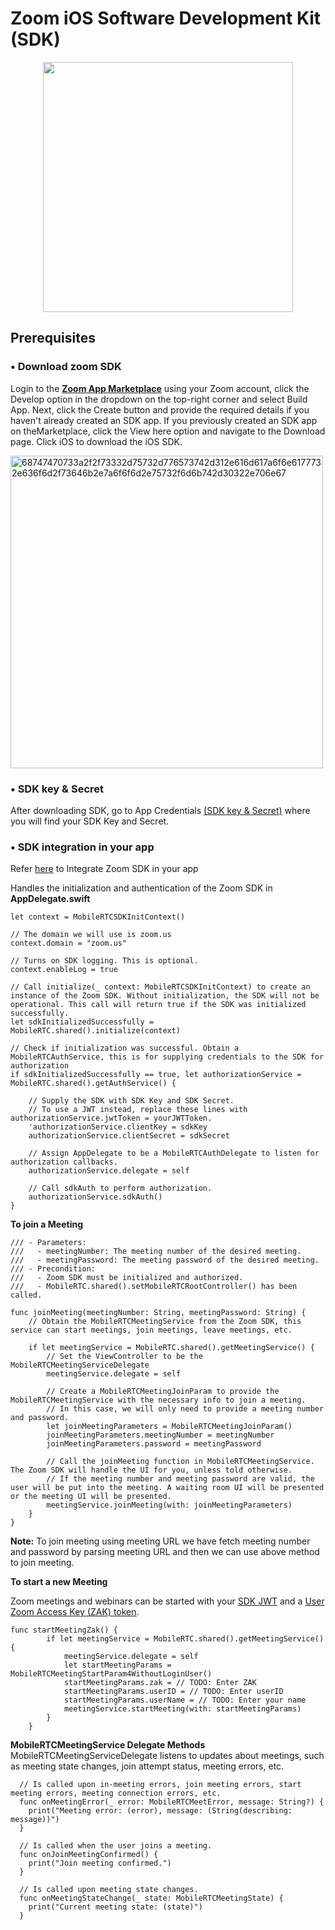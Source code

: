 # Zoom iOS Software Development Kit (SDK)
<div align="center">
<img src="https://camo.githubusercontent.com/f819328f236e10c1a0bb7a157f34c2e141150285adbd38757ffc3af4ec824158/68747470733a2f2f73332e616d617a6f6e6177732e636f6d2f757365722d636f6e74656e742e73746f706c696768742e696f2f383938372f31353431303133303633363838" width="400px" max-height="400px" style="margin:auto;"/>
</div>

## **Prerequisites**

### •	Download zoom SDK 
Login to the  **[Zoom App Marketplace](https://marketplace.zoom.us/)** using your Zoom account, click the Develop option in the dropdown on the top-right corner and select Build App. Next,   click the Create button and provide the required details if you haven't already created an SDK app. If you previously created an SDK app on theMarketplace, click the View here option and navigate to the Download page. Click iOS to download the iOS SDK.

<img width="500px" max-height="500px" alt="68747470733a2f2f73332d75732d776573742d312e616d617a6f6e6177732e636f6d2f73646b2e7a6f6f6d2e75732f6d6b742d30322e706e67" src="https://user-images.githubusercontent.com/108523446/180263815-1d0bcab5-3e6b-4b7a-93c6-7af9d468973b.png">

 
### •	SDK key & Secret 

After downloading SDK, go to App Credentials [(SDK key & Secret)](https://marketplace.zoom.us/docs/sdk/native-sdks/auth/#get-sdk-key-and-secret) where you will find your SDK Key and Secret.

### •	SDK integration in your app 
Refer [here](https://marketplace.zoom.us/docs/sdk/native-sdks/iOS/build-an-app "Build a Zoom meeting app") to Integrate Zoom SDK in your app

 Handles the initialization and authentication of the Zoom SDK in **AppDelegate.swift**

    let context = MobileRTCSDKInitContext()

    // The domain we will use is zoom.us
    context.domain = "zoom.us"

    // Turns on SDK logging. This is optional.
    context.enableLog = true

    // Call initialize(_ context: MobileRTCSDKInitContext) to create an instance of the Zoom SDK. Without initialization, the SDK will not be operational. This call will return true if the SDK was initialized successfully.        
    let sdkInitializedSuccessfully = MobileRTC.shared().initialize(context)

    // Check if initialization was successful. Obtain a MobileRTCAuthService, this is for supplying credentials to the SDK for authorization
    if sdkInitializedSuccessfully == true, let authorizationService = MobileRTC.shared().getAuthService() {
    
        // Supply the SDK with SDK Key and SDK Secret.
        // To use a JWT instead, replace these lines with authorizationService.jwtToken = yourJWTToken.
        'authorizationService.clientKey = sdkKey
        authorizationService.clientSecret = sdkSecret
        
        // Assign AppDelegate to be a MobileRTCAuthDelegate to listen for authorization callbacks.
        authorizationService.delegate = self
        
        // Call sdkAuth to perform authorization.
        authorizationService.sdkAuth()
    }


**To join a Meeting**

    /// - Parameters:
    ///   - meetingNumber: The meeting number of the desired meeting.
    ///   - meetingPassword: The meeting password of the desired meeting.
    /// - Precondition:
    ///   - Zoom SDK must be initialized and authorized.
    ///   - MobileRTC.shared().setMobileRTCRootController() has been called.
    
    func joinMeeting(meetingNumber: String, meetingPassword: String) {
        // Obtain the MobileRTCMeetingService from the Zoom SDK, this service can start meetings, join meetings, leave meetings, etc.

        if let meetingService = MobileRTC.shared().getMeetingService() {
            // Set the ViewController to be the MobileRTCMeetingServiceDelegate
            meetingService.delegate = self
            
            // Create a MobileRTCMeetingJoinParam to provide the MobileRTCMeetingService with the necessary info to join a meeting.
            // In this case, we will only need to provide a meeting number and password.
            let joinMeetingParameters = MobileRTCMeetingJoinParam()
            joinMeetingParameters.meetingNumber = meetingNumber
            joinMeetingParameters.password = meetingPassword
            
            // Call the joinMeeting function in MobileRTCMeetingService. The Zoom SDK will handle the UI for you, unless told otherwise.
            // If the meeting number and meeting password are valid, the user will be put into the meeting. A waiting room UI will be presented or the meeting UI will be presented.
            meetingService.joinMeeting(with: joinMeetingParameters)
        }
    }
    
   **Note:** To join meeting using meeting URL we have fetch meeting number and password by parsing meeting URL and then we can use above method to join meeting.



**To start a new Meeting**

Zoom meetings and webinars can be started with your [SDK JWT](https://marketplace.zoom.us/docs/sdk/native-sdks/auth/#generate-the-sdk-jwt) and a [User Zoom Access Key (ZAK) token](https://marketplace.zoom.us/docs/sdk/native-sdks/auth/#get-a-users-zak-token).

    func startMeetingZak() {
            if let meetingService = MobileRTC.shared().getMeetingService() {
                meetingService.delegate = self
                let startMeetingParams = MobileRTCMeetingStartParam4WithoutLoginUser()
                startMeetingParams.zak = // TODO: Enter ZAK
                startMeetingParams.userID = // TODO: Enter userID
                startMeetingParams.userName = // TODO: Enter your name
                meetingService.startMeeting(with: startMeetingParams)
            }
        }



**MobileRTCMeetingService Delegate Methods**
MobileRTCMeetingServiceDelegate listens to updates about meetings, such as meeting state changes, join attempt status, meeting errors, etc.
      
      // Is called upon in-meeting errors, join meeting errors, start meeting errors, meeting connection errors, etc.
      func onMeetingError(_ error: MobileRTCMeetError, message: String?) {
        print("Meeting error: (error), message: (String(describing: message))")
      }
      
      // Is called when the user joins a meeting.
      func onJoinMeetingConfirmed() {
        print("Join meeting confirmed.")
      }
      
      // Is called upon meeting state changes.
      func onMeetingStateChange(_ state: MobileRTCMeetingState) {
        print("Current meeting state: (state)")
      }
